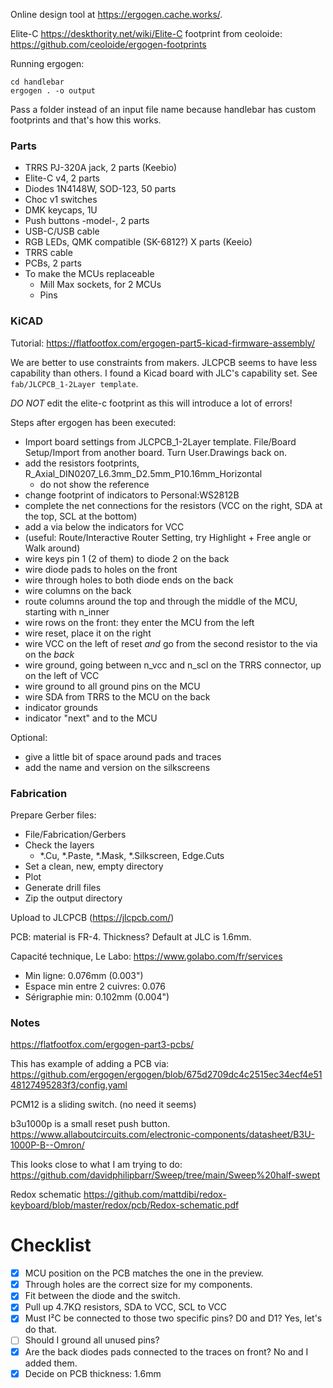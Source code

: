
Online design tool at https://ergogen.cache.works/.

Elite-C https://deskthority.net/wiki/Elite-C footprint from ceoloide: https://github.com/ceoloide/ergogen-footprints


Running ergogen:

```
cd handlebar
ergogen . -o output
```

Pass a folder instead of an input file name because handlebar has custom footprints and that's how this works.


### Parts

- TRRS PJ-320A jack, 2 parts (Keebio)
- Elite-C v4, 2 parts
- Diodes 1N4148W, SOD-123, 50 parts
- Choc v1 switches
- DMK keycaps, 1U
- Push buttons -model-, 2 parts
- USB-C/USB cable
- RGB LEDs, QMK compatible (SK-6812?) X parts (Keeio)
- TRRS cable
- PCBs, 2 parts
- To make the MCUs replaceable
  - Mill Max sockets, for 2 MCUs
  - Pins

### KiCAD 

Tutorial: https://flatfootfox.com/ergogen-part5-kicad-firmware-assembly/

We are better to use constraints from makers. JLCPCB seems to have less capability than others. I found a Kicad board with JLC's capability set. See `fab/JLCPCB_1-2Layer template`.

*DO NOT* edit the elite-c footprint as this will introduce a lot of errors!

Steps after ergogen has been executed:
- Import board settings from JLCPCB_1-2Layer template. File/Board Setup/Import from another board. Turn User.Drawings back on.
- add the resistors footprints, R_Axial_DIN0207_L6.3mm_D2.5mm_P10.16mm_Horizontal
  - do not show the reference
- change footprint of indicators to Personal:WS2812B
- complete the net connections for the resistors (VCC on the right, SDA at the top, SCL at the bottom)
- add a via below the indicators for VCC
- (useful: Route/Interactive Router Setting, try Highlight + Free angle or Walk around)
- wire keys pin 1 (2 of them) to diode 2 on the back
- wire diode pads to holes on the front
- wire through holes to both diode ends on the back
- wire columns on the back
- route columns around the top and through the middle of the MCU, starting with n_inner
- wire rows on the front: they enter the MCU from the left
- wire reset, place it on the right
- wire VCC on the left of reset *and* go from the second resistor to the via on the *back*
- wire ground, going between n_vcc and n_scl on the TRRS connector, up on the left of VCC
- wire ground to all ground pins on the MCU
- wire SDA from TRRS to the MCU on the back
- indicator grounds
- indicator "next" and to the MCU

Optional:
- give a little bit of space around pads and traces
- add the name and version on the silkscreens


### Fabrication

Prepare Gerber files:
- File/Fabrication/Gerbers
- Check the layers
  - *.Cu, *.Paste, *.Mask, *.Silkscreen, Edge.Cuts
- Set a clean, new, empty directory
- Plot
- Generate drill files
- Zip the output directory

Upload to JLCPCB (https://jlcpcb.com/)

PCB: material is FR-4.
Thickness? Default at JLC is 1.6mm.

Capacité technique, Le Labo: https://www.golabo.com/fr/services
- Min ligne: 0.076mm (0.003")
- Espace min entre 2 cuivres: 0.076
- Sérigraphie min: 0.102mm (0.004")


### Notes

https://flatfootfox.com/ergogen-part3-pcbs/

This has example of adding a PCB via: https://github.com/ergogen/ergogen/blob/675d2709dc4c2515ec34ecf4e5148127495283f3/config.yaml

PCM12 is a sliding switch. (no need it seems)

b3u1000p is a small reset push button. https://www.allaboutcircuits.com/electronic-components/datasheet/B3U-1000P-B--Omron/

This looks close to what I am trying to do: https://github.com/davidphilipbarr/Sweep/tree/main/Sweep%20half-swept

Redox schematic https://github.com/mattdibi/redox-keyboard/blob/master/redox/pcb/Redox-schematic.pdf

# Checklist

- [x] MCU position on the PCB matches the one in the preview.
- [x] Through holes are the correct size for my components.
- [x] Fit between the diode and the switch.
- [x] Pull up 4.7KΩ resistors, SDA to VCC, SCL to VCC
- [x] Must I²C be connected to those two specific pins? D0 and D1? Yes, let's do that.
- [ ] Should I ground all unused pins?
- [x] Are the back diodes pads connected to the traces on front? No and I added them.
- [x] Decide on PCB thickness: 1.6mm
